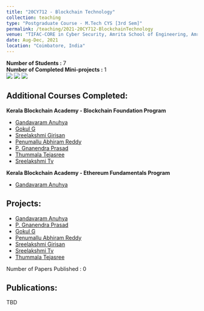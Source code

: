 ```yaml
---
title: "20CY712 - Blockchain Technology"
collection: teaching
type: "Postgraduate Course - M.Tech CYS [3rd Sem]"
permalink: /teaching/2021-20CY712-BlockchainTechnology
venue: "TIFAC-CORE in Cyber Security, Amrita School of Engineering, Amrita Vishwa Vidyapeetham"
date: Aug-Dec, 2021
location: "Coimbatore, India"
---
```


**Number of Students :** 7 <br/>
**Number of Completed Mini-projects :** 1 <br/>
![](https://img.shields.io/badge/Course_Outcome_Attainment-3-blue) 
![](https://img.shields.io/badge/Average_Marks-66.86-blue) 
![](https://img.shields.io/badge/Course_Feedback-100-blue) 

Additional Courses Completed:
--------------------

**Kerala Blockchain Academy - Blockchain Foundation Program**
- [Gandavaram Anuhya](https://verify.kba.ai/view/IIITMK-KBA-BFP02-OL-21-09078)
- [Gokul G](https://verify.kba.ai/view/IIITMK-KBA-BFP02-OL-21-09183)
- [Sreelakshmi Girisan](https://verify.kba.ai/view/IIITMK-KBA-BFP02-OL-21-09184)
- [Penumallu Abhiram Reddy](https://verify.kba.ai/view/IIITMK-KBA-BFP03-OL-21-10039)
- [P. Gnanendra Prasad](https://verify.kba.ai/view/IIITMK-KBA-BFP04-OL-21-11007)
- [Thummala Tejasree](https://verify.kba.ai/view/IIITMK-KBA-BFP04-OL-21-11150) 
- [Sreelakshmi Tv](https://verify.kba.ai/view/IIITMK-KBA-BFP04-OL-21-11237)

**Kerala Blockchain Academy - Ethereum Fundamentals Program**
- [Gandavaram Anuhya](https://verify.kba.ai/view/IIITMK-KBA-EFP04-OL-21-12004) 

Projects: 
-------------
- [Gandavaram Anuhya]()
- [P. Gnanendra Prasad]() 
- [Gokul G]()
- [Penumallu Abhiram Reddy]()
- [Sreelakshmi Girisan]()
- [Sreelakshmi Tv]()
- [Thummala Tejasree]()

Number of Papers Published : 0 <br/>

Publications: 
-------------
TBD
